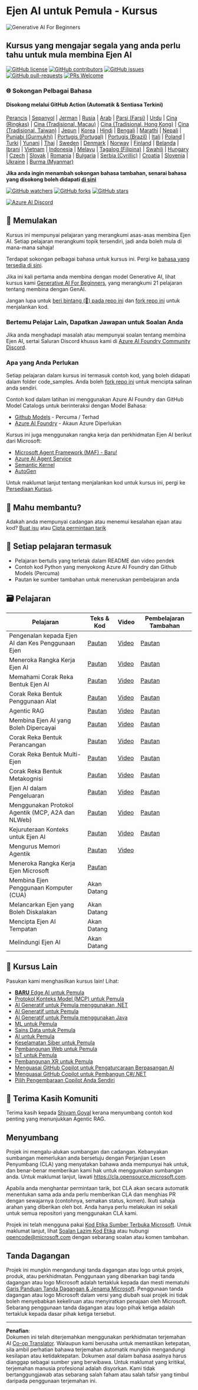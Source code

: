<!--
CO_OP_TRANSLATOR_METADATA:
{
  "original_hash": "413adcc2c6a498d52643d27f6871aa24",
  "translation_date": "2025-10-02T17:19:38+00:00",
  "source_file": "README.md",
  "language_code": "ms"
}
-->
# Ejen AI untuk Pemula - Kursus

![Generative AI For Beginners](../../translated_images/repo-thumbnailv2.06f4a48036fde647f6ba4eb19f5651babe59bb30e972748afb349e47725d7601.ms.png)

## Kursus yang mengajar segala yang anda perlu tahu untuk mula membina Ejen AI

[![GitHub license](https://img.shields.io/github/license/microsoft/ai-agents-for-beginners.svg)](https://github.com/microsoft/ai-agents-for-beginners/blob/master/LICENSE?WT.mc_id=academic-105485-koreyst)
[![GitHub contributors](https://img.shields.io/github/contributors/microsoft/ai-agents-for-beginners.svg)](https://GitHub.com/microsoft/ai-agents-for-beginners/graphs/contributors/?WT.mc_id=academic-105485-koreyst)
[![GitHub issues](https://img.shields.io/github/issues/microsoft/ai-agents-for-beginners.svg)](https://GitHub.com/microsoft/ai-agents-for-beginners/issues/?WT.mc_id=academic-105485-koreyst)
[![GitHub pull-requests](https://img.shields.io/github/issues-pr/microsoft/ai-agents-for-beginners.svg)](https://GitHub.com/microsoft/ai-agents-for-beginners/pulls/?WT.mc_id=academic-105485-koreyst)
[![PRs Welcome](https://img.shields.io/badge/PRs-welcome-brightgreen.svg?style=flat-square)](http://makeapullrequest.com?WT.mc_id=academic-105485-koreyst)

### 🌐 Sokongan Pelbagai Bahasa

#### Disokong melalui GitHub Action (Automatik & Sentiasa Terkini)

[Perancis](../fr/README.md) | [Sepanyol](../es/README.md) | [Jerman](../de/README.md) | [Rusia](../ru/README.md) | [Arab](../ar/README.md) | [Parsi (Farsi)](../fa/README.md) | [Urdu](../ur/README.md) | [Cina (Ringkas)](../zh/README.md) | [Cina (Tradisional, Macau)](../mo/README.md) | [Cina (Tradisional, Hong Kong)](../hk/README.md) | [Cina (Tradisional, Taiwan)](../tw/README.md) | [Jepun](../ja/README.md) | [Korea](../ko/README.md) | [Hindi](../hi/README.md) | [Bengali](../bn/README.md) | [Marathi](../mr/README.md) | [Nepali](../ne/README.md) | [Punjabi (Gurmukhi)](../pa/README.md) | [Portugis (Portugal)](../pt/README.md) | [Portugis (Brazil)](../br/README.md) | [Itali](../it/README.md) | [Poland](../pl/README.md) | [Turki](../tr/README.md) | [Yunani](../el/README.md) | [Thai](../th/README.md) | [Sweden](../sv/README.md) | [Denmark](../da/README.md) | [Norway](../no/README.md) | [Finland](../fi/README.md) | [Belanda](../nl/README.md) | [Ibrani](../he/README.md) | [Vietnam](../vi/README.md) | [Indonesia](../id/README.md) | [Melayu](./README.md) | [Tagalog (Filipina)](../tl/README.md) | [Swahili](../sw/README.md) | [Hungary](../hu/README.md) | [Czech](../cs/README.md) | [Slovak](../sk/README.md) | [Romania](../ro/README.md) | [Bulgaria](../bg/README.md) | [Serbia (Cyrillic)](../sr/README.md) | [Croatia](../hr/README.md) | [Slovenia](../sl/README.md) | [Ukraine](../uk/README.md) | [Burma (Myanmar)](../my/README.md)

**Jika anda ingin menambah sokongan bahasa tambahan, senarai bahasa yang disokong boleh didapati [di sini](https://github.com/Azure/co-op-translator/blob/main/getting_started/supported-languages.md)**

[![GitHub watchers](https://img.shields.io/github/watchers/microsoft/ai-agents-for-beginners.svg?style=social&label=Watch)](https://GitHub.com/microsoft/ai-agents-for-beginners/watchers/?WT.mc_id=academic-105485-koreyst)
[![GitHub forks](https://img.shields.io/github/forks/microsoft/ai-agents-for-beginners.svg?style=social&label=Fork)](https://GitHub.com/microsoft/ai-agents-for-beginners/network/?WT.mc_id=academic-105485-koreyst)
[![GitHub stars](https://img.shields.io/github/stars/microsoft/ai-agents-for-beginners.svg?style=social&label=Star)](https://GitHub.com/microsoft/ai-agents-for-beginners/stargazers/?WT.mc_id=academic-105485-koreyst)

[![Azure AI Discord](https://dcbadge.limes.pink/api/server/kzRShWzttr)](https://discord.gg/kzRShWzttr)


## 🌱 Memulakan

Kursus ini mempunyai pelajaran yang merangkumi asas-asas membina Ejen AI. Setiap pelajaran merangkumi topik tersendiri, jadi anda boleh mula di mana-mana sahaja!

Terdapat sokongan pelbagai bahasa untuk kursus ini. Pergi ke [bahasa yang tersedia di sini](../..). 

Jika ini kali pertama anda membina dengan model Generative AI, lihat kursus kami [Generative AI For Beginners](https://aka.ms/genai-beginners), yang merangkumi 21 pelajaran tentang membina dengan GenAI.

Jangan lupa untuk [beri bintang (🌟) pada repo ini](https://docs.github.com/en/get-started/exploring-projects-on-github/saving-repositories-with-stars?WT.mc_id=academic-105485-koreyst) dan [fork repo ini](https://github.com/microsoft/ai-agents-for-beginners/fork) untuk menjalankan kod.

### Bertemu Pelajar Lain, Dapatkan Jawapan untuk Soalan Anda

Jika anda menghadapi masalah atau mempunyai soalan tentang membina Ejen AI, sertai Saluran Discord khusus kami di [Azure AI Foundry Community Discord](https://aka.ms/ai-agents/discord).

### Apa yang Anda Perlukan 

Setiap pelajaran dalam kursus ini termasuk contoh kod, yang boleh didapati dalam folder code_samples. Anda boleh [fork repo ini](https://github.com/microsoft/ai-agents-for-beginners/fork) untuk mencipta salinan anda sendiri.  

Contoh kod dalam latihan ini menggunakan Azure AI Foundry dan GitHub Model Catalogs untuk berinteraksi dengan Model Bahasa:

- [Github Models](https://aka.ms/ai-agents-beginners/github-models) - Percuma / Terhad
- [Azure AI Foundry](https://aka.ms/ai-agents-beginners/ai-foundry) - Akaun Azure Diperlukan

Kursus ini juga menggunakan rangka kerja dan perkhidmatan Ejen AI berikut dari Microsoft:

- [Microsoft Agent Framework (MAF) - Baru!](https://aka.ms/ai-agents-beginners/agent-framewrok)
- [Azure AI Agent Service](https://aka.ms/ai-agents-beginners/ai-agent-service)
- [Semantic Kernel](https://aka.ms/ai-agents-beginners/semantic-kernel)
- [AutoGen](https://aka.ms/ai-agents/autogen)


Untuk maklumat lanjut tentang menjalankan kod untuk kursus ini, pergi ke [Persediaan Kursus](./00-course-setup/README.md).

## 🙏 Mahu membantu?

Adakah anda mempunyai cadangan atau menemui kesalahan ejaan atau kod? [Buat isu](https://github.com/microsoft/ai-agents-for-beginners/issues?WT.mc_id=academic-105485-koreyst) atau [Cipta permintaan tarik](https://github.com/microsoft/ai-agents-for-beginners/pulls?WT.mc_id=academic-105485-koreyst)



## 📂 Setiap pelajaran termasuk

- Pelajaran bertulis yang terletak dalam README dan video pendek
- Contoh kod Python yang menyokong Azure AI Foundry dan Github Models (Percuma)
- Pautan ke sumber tambahan untuk meneruskan pembelajaran anda


## 🗃️ Pelajaran

| **Pelajaran**                                | **Teks & Kod**                                    | **Video**                                                  | **Pembelajaran Tambahan**                                                              |
|----------------------------------------------|----------------------------------------------------|------------------------------------------------------------|----------------------------------------------------------------------------------------|
| Pengenalan kepada Ejen AI dan Kes Penggunaan Ejen | [Pautan](./01-intro-to-ai-agents/README.md)       | [Video](https://youtu.be/3zgm60bXmQk?si=z8QygFvYQv-9WtO1)  | [Pautan](https://aka.ms/ai-agents-beginners/collection?WT.mc_id=academic-105485-koreyst) |
| Meneroka Rangka Kerja Ejen AI                | [Pautan](./02-explore-agentic-frameworks/README.md) | [Video](https://youtu.be/ODwF-EZo_O8?si=Vawth4hzVaHv-u0H)  | [Pautan](https://aka.ms/ai-agents-beginners/collection?WT.mc_id=academic-105485-koreyst) |
| Memahami Corak Reka Bentuk Ejen AI           | [Pautan](./03-agentic-design-patterns/README.md)  | [Video](https://youtu.be/m9lM8qqoOEA?si=BIzHwzstTPL8o9GF)  | [Pautan](https://aka.ms/ai-agents-beginners/collection?WT.mc_id=academic-105485-koreyst) |
| Corak Reka Bentuk Penggunaan Alat            | [Pautan](./04-tool-use/README.md)                 | [Video](https://youtu.be/vieRiPRx-gI?si=2z6O2Xu2cu_Jz46N)  | [Pautan](https://aka.ms/ai-agents-beginners/collection?WT.mc_id=academic-105485-koreyst) |
| Agentic RAG                                  | [Pautan](./05-agentic-rag/README.md)              | [Video](https://youtu.be/WcjAARvdL7I?si=gKPWsQpKiIlDH9A3)  | [Pautan](https://aka.ms/ai-agents-beginners/collection?WT.mc_id=academic-105485-koreyst) |
| Membina Ejen AI yang Boleh Dipercayai        | [Pautan](./06-building-trustworthy-agents/README.md) | [Video](https://youtu.be/iZKkMEGBCUQ?si=jZjpiMnGFOE9L8OK ) | [Pautan](https://aka.ms/ai-agents-beginners/collection?WT.mc_id=academic-105485-koreyst) |
| Corak Reka Bentuk Perancangan                | [Pautan](./07-planning-design/README.md)          | [Video](https://youtu.be/kPfJ2BrBCMY?si=6SC_iv_E5-mzucnC)  | [Pautan](https://aka.ms/ai-agents-beginners/collection?WT.mc_id=academic-105485-koreyst) |
| Corak Reka Bentuk Multi-Ejen                 | [Pautan](./08-multi-agent/README.md)              | [Video](https://youtu.be/V6HpE9hZEx0?si=rMgDhEu7wXo2uo6g)  | [Pautan](https://aka.ms/ai-agents-beginners/collection?WT.mc_id=academic-105485-koreyst) |
| Corak Reka Bentuk Metakognisi                | [Pautan](./09-metacognition/README.md)            | [Video](https://youtu.be/His9R6gw6Ec?si=8gck6vvdSNCt6OcF)  | [Pautan](https://aka.ms/ai-agents-beginners/collection?WT.mc_id=academic-105485-koreyst) |
| Ejen AI dalam Pengeluaran                    | [Pautan](./10-ai-agents-production/README.md)     | [Video](https://youtu.be/l4TP6IyJxmQ?si=31dnhexRo6yLRJDl)  | [Pautan](https://aka.ms/ai-agents-beginners/collection?WT.mc_id=academic-105485-koreyst) |
| Menggunakan Protokol Agentik (MCP, A2A dan NLWeb) | [Pautan](./11-agentic-protocols/README.md)           | [Video](https://youtu.be/X-Dh9R3Opn8)                                 | [Pautan](https://aka.ms/ai-agents-beginners/collection?WT.mc_id=academic-105485-koreyst) |
| Kejuruteraan Konteks untuk Ejen AI               | [Pautan](./12-context-engineering/README.md)         | [Video](https://youtu.be/F5zqRV7gEag)                                 | [Pautan](https://aka.ms/ai-agents-beginners/collection?WT.mc_id=academic-105485-koreyst) |
| Mengurus Memori Agentik                          | [Pautan](./13-agent-memory/README.md)     |      [Video](https://youtu.be/QrYbHesIxpw?si=vZkVwKrQ4ieCcIPx)                                                      |                                                                                        |
| Meneroka Rangka Kerja Ejen Microsoft             | [Pautan](./14-microsoft-agent-framework/README.md)                            |                                                            |                                                                                        |
| Membina Ejen Penggunaan Komputer (CUA)           | Akan Datang                            |                                                            |                                                                                        |
| Melancarkan Ejen yang Boleh Diskalakan           | Akan Datang                            |                                                            |                                                                                        |
| Mencipta Ejen AI Tempatan                        | Akan Datang                               |                                                            |                                                                                        |
| Melindungi Ejen AI                               | Akan Datang                               |                                                            |                                                                                        |

## 🎒 Kursus Lain

Pasukan kami menghasilkan kursus lain! Lihat:

- [**BARU** Edge AI untuk Pemula](https://github.com/microsoft/edgeai-for-beginners?WT.mc_id=academic-105485-koreyst)
- [Protokol Konteks Model (MCP) untuk Pemula](https://github.com/microsoft/mcp-for-beginners?WT.mc_id=academic-105485-koreyst)
- [AI Generatif untuk Pemula menggunakan .NET](https://github.com/microsoft/Generative-AI-for-beginners-dotnet?WT.mc_id=academic-105485-koreyst)
- [AI Generatif untuk Pemula](https://github.com/microsoft/generative-ai-for-beginners?WT.mc_id=academic-105485-koreyst)
- [AI Generatif untuk Pemula menggunakan Java](https://github.com/microsoft/generative-ai-for-beginners-java?WT.mc_id=academic-105485-koreyst)
- [ML untuk Pemula](https://aka.ms/ml-beginners?WT.mc_id=academic-105485-koreyst)
- [Sains Data untuk Pemula](https://aka.ms/datascience-beginners?WT.mc_id=academic-105485-koreyst)
- [AI untuk Pemula](https://aka.ms/ai-beginners?WT.mc_id=academic-105485-koreyst)
- [Keselamatan Siber untuk Pemula](https://github.com/microsoft/Security-101??WT.mc_id=academic-96948-sayoung)
- [Pembangunan Web untuk Pemula](https://aka.ms/webdev-beginners?WT.mc_id=academic-105485-koreyst)
- [IoT untuk Pemula](https://aka.ms/iot-beginners?WT.mc_id=academic-105485-koreyst)
- [Pembangunan XR untuk Pemula](https://github.com/microsoft/xr-development-for-beginners?WT.mc_id=academic-105485-koreyst)
- [Menguasai GitHub Copilot untuk Pengaturcaraan Berpasangan AI](https://aka.ms/GitHubCopilotAI?WT.mc_id=academic-105485-koreyst)
- [Menguasai GitHub Copilot untuk Pembangun C#/.NET](https://github.com/microsoft/mastering-github-copilot-for-dotnet-csharp-developers?WT.mc_id=academic-105485-koreyst)
- [Pilih Pengembaraan Copilot Anda Sendiri](https://github.com/microsoft/CopilotAdventures?WT.mc_id=academic-105485-koreyst)

## 🌟 Terima Kasih Komuniti

Terima kasih kepada [Shivam Goyal](https://www.linkedin.com/in/shivam2003/) kerana menyumbang contoh kod penting yang menunjukkan Agentic RAG. 

## Menyumbang

Projek ini mengalu-alukan sumbangan dan cadangan. Kebanyakan sumbangan memerlukan anda bersetuju dengan
Perjanjian Lesen Penyumbang (CLA) yang menyatakan bahawa anda mempunyai hak untuk, dan benar-benar memberikan kami
hak untuk menggunakan sumbangan anda. Untuk maklumat lanjut, lawati <https://cla.opensource.microsoft.com>.

Apabila anda menghantar permintaan tarik, bot CLA akan secara automatik menentukan sama ada anda perlu memberikan
CLA dan menghias PR dengan sewajarnya (contohnya, semakan status, komen). Ikuti sahaja arahan
yang diberikan oleh bot. Anda hanya perlu melakukan ini sekali untuk semua repositori yang menggunakan CLA kami.

Projek ini telah mengguna pakai [Kod Etika Sumber Terbuka Microsoft](https://opensource.microsoft.com/codeofconduct/).
Untuk maklumat lanjut, lihat [Soalan Lazim Kod Etika](https://opensource.microsoft.com/codeofconduct/faq/) atau
hubungi [opencode@microsoft.com](mailto:opencode@microsoft.com) dengan sebarang soalan atau komen tambahan.

## Tanda Dagangan

Projek ini mungkin mengandungi tanda dagangan atau logo untuk projek, produk, atau perkhidmatan. Penggunaan yang dibenarkan bagi tanda dagangan atau logo Microsoft adalah tertakluk kepada dan mesti mematuhi
[Garis Panduan Tanda Dagangan & Jenama Microsoft](https://www.microsoft.com/legal/intellectualproperty/trademarks/usage/general).
Penggunaan tanda dagangan atau logo Microsoft dalam versi yang diubah suai projek ini tidak boleh menyebabkan kekeliruan atau menyiratkan penajaan oleh Microsoft.
Sebarang penggunaan tanda dagangan atau logo pihak ketiga adalah tertakluk kepada dasar pihak ketiga tersebut.

---

**Penafian**:  
Dokumen ini telah diterjemahkan menggunakan perkhidmatan terjemahan AI [Co-op Translator](https://github.com/Azure/co-op-translator). Walaupun kami berusaha untuk memastikan ketepatan, sila ambil perhatian bahawa terjemahan automatik mungkin mengandungi kesilapan atau ketidaktepatan. Dokumen asal dalam bahasa asalnya harus dianggap sebagai sumber yang berwibawa. Untuk maklumat yang kritikal, terjemahan manusia profesional adalah disyorkan. Kami tidak bertanggungjawab atas sebarang salah faham atau salah tafsir yang timbul daripada penggunaan terjemahan ini.